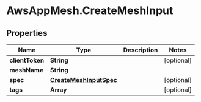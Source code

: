 # AwsAppMesh.CreateMeshInput

## Properties

Name | Type | Description | Notes
------------ | ------------- | ------------- | -------------
**clientToken** | **String** |  | [optional] 
**meshName** | **String** |  | 
**spec** | [**CreateMeshInputSpec**](CreateMeshInputSpec.md) |  | [optional] 
**tags** | **Array** |  | [optional] 


